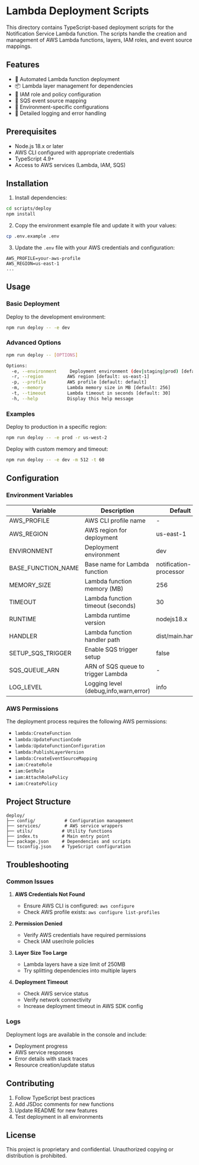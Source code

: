 # Lambda Deployment Scripts

This directory contains TypeScript-based deployment scripts for the Notification Service Lambda function. The scripts handle the creation and management of AWS Lambda functions, layers, IAM roles, and event source mappings.

## Features

- 🚀 Automated Lambda function deployment
- 📦 Lambda layer management for dependencies
- 🔐 IAM role and policy configuration
- 🔄 SQS event source mapping
- 🌟 Environment-specific configurations
- 📝 Detailed logging and error handling

## Prerequisites

- Node.js 18.x or later
- AWS CLI configured with appropriate credentials
- TypeScript 4.9+
- Access to AWS services (Lambda, IAM, SQS)

## Installation

1. Install dependencies:
```bash
cd scripts/deploy
npm install
```

2. Copy the environment example file and update it with your values:
```bash
cp .env.example .env
```

3. Update the `.env` file with your AWS credentials and configuration:
```env
AWS_PROFILE=your-aws-profile
AWS_REGION=us-east-1
...
```

## Usage

### Basic Deployment

Deploy to the development environment:
```bash
npm run deploy -- -e dev
```

### Advanced Options

```bash
npm run deploy -- [OPTIONS]

Options:
  -e, --environment     Deployment environment (dev|staging|prod) [default: dev]
  -r, --region         AWS region [default: us-east-1]
  -p, --profile        AWS profile [default: default]
  -m, --memory         Lambda memory size in MB [default: 256]
  -t, --timeout        Lambda timeout in seconds [default: 30]
  -h, --help           Display this help message
```

### Examples

Deploy to production in a specific region:
```bash
npm run deploy -- -e prod -r us-west-2
```

Deploy with custom memory and timeout:
```bash
npm run deploy -- -e dev -m 512 -t 60
```

## Configuration

### Environment Variables

| Variable | Description | Default |
|----------|-------------|---------|
| AWS_PROFILE | AWS CLI profile name | - |
| AWS_REGION | AWS region for deployment | us-east-1 |
| ENVIRONMENT | Deployment environment | dev |
| BASE_FUNCTION_NAME | Base name for Lambda function | notification-processor |
| MEMORY_SIZE | Lambda function memory (MB) | 256 |
| TIMEOUT | Lambda function timeout (seconds) | 30 |
| RUNTIME | Lambda runtime version | nodejs18.x |
| HANDLER | Lambda function handler path | dist/main.handler |
| SETUP_SQS_TRIGGER | Enable SQS trigger setup | false |
| SQS_QUEUE_ARN | ARN of SQS queue to trigger Lambda | - |
| LOG_LEVEL | Logging level (debug,info,warn,error) | info |

### AWS Permissions

The deployment process requires the following AWS permissions:

- `lambda:CreateFunction`
- `lambda:UpdateFunctionCode`
- `lambda:UpdateFunctionConfiguration`
- `lambda:PublishLayerVersion`
- `lambda:CreateEventSourceMapping`
- `iam:CreateRole`
- `iam:GetRole`
- `iam:AttachRolePolicy`
- `iam:CreatePolicy`

## Project Structure

```
deploy/
├── config/           # Configuration management
├── services/         # AWS service wrappers
├── utils/           # Utility functions
├── index.ts         # Main entry point
├── package.json     # Dependencies and scripts
└── tsconfig.json    # TypeScript configuration
```

## Troubleshooting

### Common Issues

1. **AWS Credentials Not Found**
   - Ensure AWS CLI is configured: `aws configure`
   - Check AWS profile exists: `aws configure list-profiles`

2. **Permission Denied**
   - Verify AWS credentials have required permissions
   - Check IAM user/role policies

3. **Layer Size Too Large**
   - Lambda layers have a size limit of 250MB
   - Try splitting dependencies into multiple layers

4. **Deployment Timeout**
   - Check AWS service status
   - Verify network connectivity
   - Increase deployment timeout in AWS SDK config

### Logs

Deployment logs are available in the console and include:
- Deployment progress
- AWS service responses
- Error details with stack traces
- Resource creation/update status

## Contributing

1. Follow TypeScript best practices
2. Add JSDoc comments for new functions
3. Update README for new features
4. Test deployment in all environments

## License

This project is proprietary and confidential. Unauthorized copying or distribution is prohibited. 